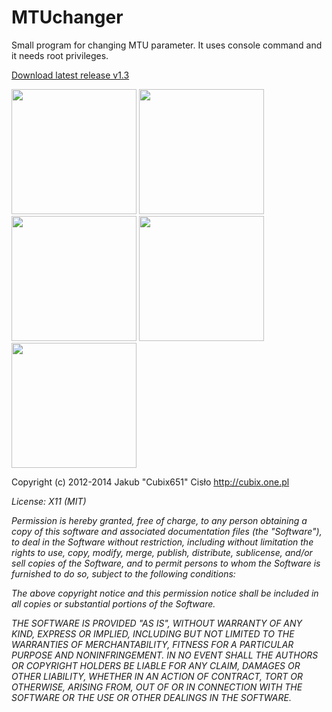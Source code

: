 # MTUchanger

Small program for changing MTU parameter. It uses console command and it needs root privileges.

[Download latest release v1.3](https://github.com/Cubix651/mtuchanger/releases/download/v1.3/MTUchanger_v1_3.apk)

<img src="https://cloud.githubusercontent.com/assets/8983541/9982648/84642a22-5fe3-11e5-8a88-486b14c5b9b0.png" width="200px">
<img src="https://cloud.githubusercontent.com/assets/8983541/9982649/84664fa0-5fe3-11e5-9af3-03bd8c8ec32c.png" width="200px">
<img src="https://cloud.githubusercontent.com/assets/8983541/9982651/846f80fc-5fe3-11e5-8429-8ee6c8c29ac0.png" width="200px">
<img src="https://cloud.githubusercontent.com/assets/8983541/9982650/846ebc26-5fe3-11e5-9f44-478ed1571e8d.png" width="200px">
<img src="https://cloud.githubusercontent.com/assets/8983541/9982652/8473905c-5fe3-11e5-8239-b1ddc19802f7.png" width="200px">

Copyright (c) 2012-2014
Jakub "Cubix651" Cisło
http://cubix.one.pl

_License: X11 (MIT)_

_Permission is hereby granted, free of charge, to any person obtaining a copy of this software and associated documentation files (the "Software"), to deal in the Software without restriction, including without limitation the rights to use, copy, modify, merge, publish, distribute, sublicense, and/or sell copies of the Software, and to permit persons to whom the Software is furnished to do so, subject to the following conditions:_

_The above copyright notice and this permission notice shall be included in all copies or substantial portions of the Software._

_THE SOFTWARE IS PROVIDED "AS IS", WITHOUT WARRANTY OF ANY KIND, EXPRESS OR IMPLIED, INCLUDING BUT NOT LIMITED TO THE WARRANTIES OF MERCHANTABILITY, FITNESS FOR A PARTICULAR PURPOSE AND NONINFRINGEMENT. IN NO EVENT SHALL THE AUTHORS OR COPYRIGHT HOLDERS BE LIABLE FOR ANY CLAIM, DAMAGES OR OTHER LIABILITY, WHETHER IN AN ACTION OF CONTRACT, TORT OR OTHERWISE, ARISING FROM, OUT OF OR IN CONNECTION WITH THE SOFTWARE OR THE USE OR OTHER DEALINGS IN THE SOFTWARE._
